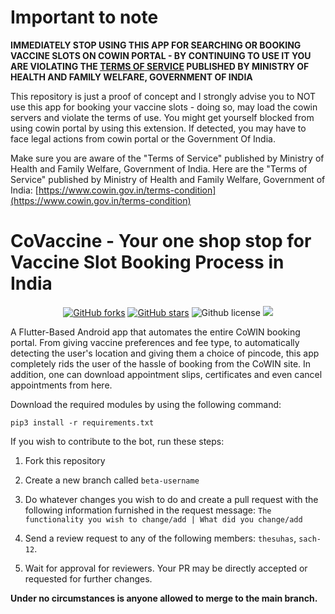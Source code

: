 # Important to note

**IMMEDIATELY STOP USING THIS APP FOR SEARCHING OR BOOKING VACCINE SLOTS ON COWIN PORTAL - BY CONTINUING TO USE IT YOU ARE VIOLATING THE [TERMS OF SERVICE](https://www.cowin.gov.in/terms-condition) PUBLISHED BY MINISTRY OF HEALTH AND FAMILY WELFARE, GOVERNMENT OF INDIA**


This repository is just a proof of concept and I strongly advise you to NOT use this app for booking your vaccine slots - doing so, may load the cowin servers and violate the terms of use. You might get yourself blocked from using cowin portal by using this extension. If detected, you may have to face legal actions from cowin portal or the Government Of India.

Make sure you are aware of the "Terms of Service" published by Ministry of Health and Family Welfare, Government of India.
Here are the "Terms of Service" published by Ministry of Health and Family Welfare, Government of India: [https://www.cowin.gov.in/terms-condition](https://www.cowin.gov.in/terms-condition)

# CoVaccine - Your one shop stop for Vaccine Slot Booking Process in India

<p align="center">
    <a href="https://github.com/thesuhas/vax_app/issues" alt="issues">
    <img alt="GitHub forks" src="https://img.shields.io/github/issues/thesuhas/vax_app"></a>
    <a href="https://github.com/thesuhas/vax_app/stargazers" alt="Stars">
    <img alt="GitHub stars" src="https://img.shields.io/github/stars/thesuhas/vax_app"></a>
    <img alt="Github license" src="https://img.shields.io/github/license/thesuhas/vax_app"></a>
    <a href="https://github.com/thesuhas/vax_app/contributors" alt="Contributors">
    <img src="https://img.shields.io/github/contributors/thesuhas/vax_app"/></a>

</p>

A Flutter-Based Android app that automates the entire CoWIN booking portal. From giving vaccine preferences and fee type, to automatically detecting the user's location and giving them a choice of pincode,
this app completely rids the user of the hassle of booking from the CoWIN site. In addition, one can download appointment slips, certificates and even cancel appointments from here.


Download the required modules by using the following command:

`pip3 install -r requirements.txt`

If you wish to contribute to the bot, run these steps:

1. Fork this repository

2. Create a new branch called `beta-username`

3. Do whatever changes you wish to do and create a pull request with the following information furnished in the request message: `The functionality you wish to change/add | What did you change/add`

4. Send a review request to any of the following members: `thesuhas`, `sach-12`.

5. Wait for approval for reviewers. Your PR may be directly accepted or requested for further changes.

**Under no circumstances is anyone allowed to merge to the main branch.**
